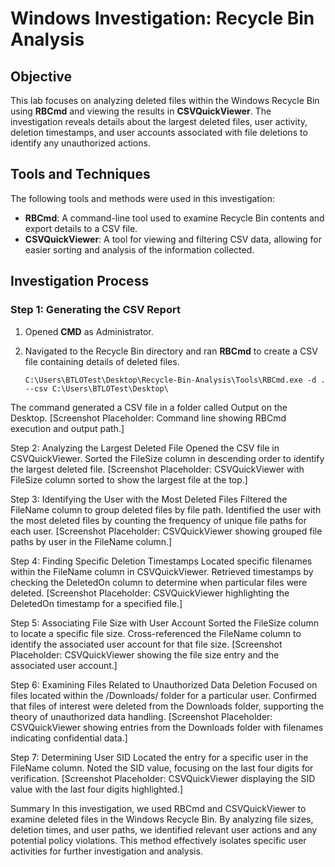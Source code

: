 # Windows Investigation: Recycle Bin Analysis

## Objective

This lab focuses on analyzing deleted files within the Windows Recycle Bin using **RBCmd** and viewing the results in **CSVQuickViewer**. The investigation reveals details about the largest deleted files, user activity, deletion timestamps, and user accounts associated with file deletions to identify any unauthorized actions.

## Tools and Techniques

The following tools and methods were used in this investigation:

- **RBCmd**: A command-line tool used to examine Recycle Bin contents and export details to a CSV file.
- **CSVQuickViewer**: A tool for viewing and filtering CSV data, allowing for easier sorting and analysis of the information collected.

## Investigation Process

### Step 1: Generating the CSV Report

1. Opened **CMD** as Administrator.
2. Navigated to the Recycle Bin directory and ran **RBCmd** to create a CSV file containing details of deleted files.

   ```plaintext
   C:\Users\BTLOTest\Desktop\Recycle-Bin-Analysis\Tools\RBCmd.exe -d . --csv C:\Users\BTLOTest\Desktop\
The command generated a CSV file in a folder called Output on the Desktop.
[Screenshot Placeholder: Command line showing RBCmd execution and output path.]

Step 2: Analyzing the Largest Deleted File
Opened the CSV file in CSVQuickViewer.
Sorted the FileSize column in descending order to identify the largest deleted file.
[Screenshot Placeholder: CSVQuickViewer with FileSize column sorted to show the largest file at the top.]

Step 3: Identifying the User with the Most Deleted Files
Filtered the FileName column to group deleted files by file path.
Identified the user with the most deleted files by counting the frequency of unique file paths for each user.
[Screenshot Placeholder: CSVQuickViewer showing grouped file paths by user in the FileName column.]

Step 4: Finding Specific Deletion Timestamps
Located specific filenames within the FileName column in CSVQuickViewer.
Retrieved timestamps by checking the DeletedOn column to determine when particular files were deleted.
[Screenshot Placeholder: CSVQuickViewer highlighting the DeletedOn timestamp for a specified file.]

Step 5: Associating File Size with User Account
Sorted the FileSize column to locate a specific file size.
Cross-referenced the FileName column to identify the associated user account for that file size.
[Screenshot Placeholder: CSVQuickViewer showing the file size entry and the associated user account.]

Step 6: Examining Files Related to Unauthorized Data Deletion
Focused on files located within the /Downloads/ folder for a particular user.
Confirmed that files of interest were deleted from the Downloads folder, supporting the theory of unauthorized data handling.
[Screenshot Placeholder: CSVQuickViewer showing entries from the Downloads folder with filenames indicating confidential data.]

Step 7: Determining User SID
Located the entry for a specific user in the FileName column.
Noted the SID value, focusing on the last four digits for verification.
[Screenshot Placeholder: CSVQuickViewer displaying the SID value with the last four digits highlighted.]

Summary
In this investigation, we used RBCmd and CSVQuickViewer to examine deleted files in the Windows Recycle Bin. By analyzing file sizes, deletion times, and user paths, we identified relevant user actions and any potential policy violations. This method effectively isolates specific user activities for further investigation and analysis.
